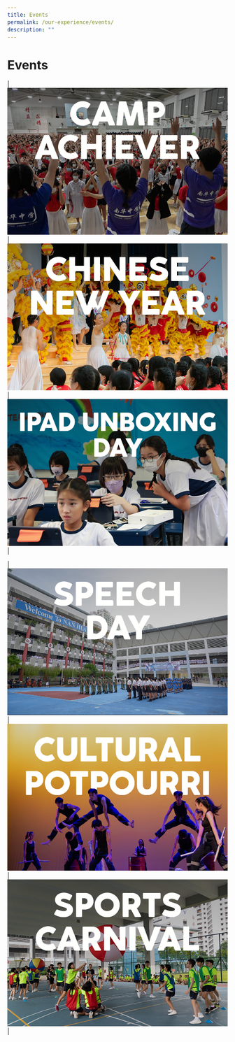 ```yaml
---
title: Events
permalink: /our-experience/events/
description: ""
---
```

# Events

|![](/images/Events%20Page/campachiever2023_945x630.png) | ![](/images/Events%20Page/cny2023_945x630.png) | ![](/images/Events%20Page/ipadunboxing2023_945x630.png)|

|![](/images/Events%20Page/speechday2023_945x630.png) | ![](/images/Events%20Page/culturalpotpourri2023_945x630.png) | ![](/images/Events%20Page/sportscarnival2023_945x630.png)|
